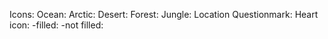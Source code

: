 Icons:
    Ocean: <i class="fa-solid fa-water"></i>
    Arctic: <i class="fa-solid fa-igloo"></i>
    Desert: <i class="fa-solid fa-sun-plant-wilt"></i>
    Forest: <i class="fa-solid fa-tree"></i>
    Jungle: <i class="fa-solid fa-leaf"></i>
    Location Questionmark: <i class="fa-regular fa-location-question"></i>
    Heart icon:
        -filled: <i class="fa-solid fa-heart"></i>
        -not filled: <i class="fa-regular fa-heart"></i>


